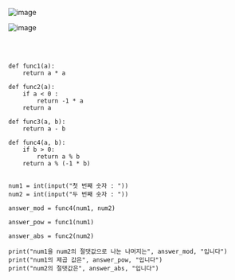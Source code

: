 ![image](https://github.com/user-attachments/assets/90e5da26-ed9b-404d-a0e0-347be3215ad3)

![image](https://github.com/user-attachments/assets/0d5d1e16-289c-4468-bfce-c5e3d5e223f1)

<br>

</br>


```
def func1(a):
    return a * a

def func2(a):
    if a < 0 :
        return -1 * a
    return a

def func3(a, b):
    return a - b

def func4(a, b):
    if b > 0:
        return a % b
    return a % (-1 * b)


num1 = int(input("첫 번째 숫자 : "))
num2 = int(input("두 번째 숫자 : "))

answer_mod = func4(num1, num2)

answer_pow = func1(num1)

answer_abs = func2(num2)

print("num1을 num2의 절댓값으로 나눈 나머지는", answer_mod, "입니다")
print("num1의 제곱 값은", answer_pow, "입니다")
print("num2의 절댓값은", answer_abs, "입니다")
```
